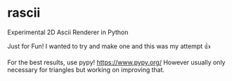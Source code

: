 # rascii
Experimental 2D Ascii Renderer in Python

Just for Fun! I wanted to try and make one and this was my attempt 👍

For the best results, use pypy! https://www.pypy.org/
However usually only necessary for triangles but working on improving that.
